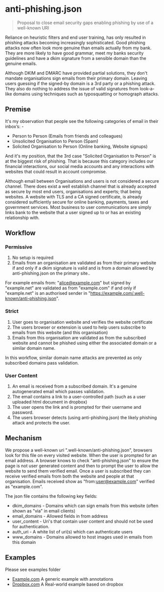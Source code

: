 # anti-phishing.json
> Proposal to close email security gaps enabling phishing by use of a well-known URI

Reliance on heuristic filters and end user training, has only resulted in phishing attacks becoming increasingly sophisticated. Good phishing attacks now often look more genuine than emails actually from my bank. They are more likely to have good grammar, meet my banks security guidelines and have a dkim signature from a sensible domain than the genuine emails. 

Although DKIM and DMARC have provided partial solutions, they don't mandate organisations sign emails from their primary domain. Leaving users guessing if the signed-by domain is a 3rd party or a phishing attack. They also do nothing to address the issue of valid signatures from look-a-like domains using techniques such as typosquatting or homograph attacks.

## Premise
It's my observation that people see the following categories of email in their inbox’s: -
 * Person to Person (Emails from friends and colleagues)
 * Unsolicited Organisation to Person (Spam)
 * Solicited Organisation to Person (Online banking, Website signups)

And it's my position, that the 3rd case "Solicited Organisation to Person" is at the biggest risk of phishing. That is because this category includes our financial interactions, our social media accounts and any interactions with websites that could result in account compromise.

Although email between Organisations and users is not considered a secure channel. There does exist a well establish channel that is already accepted as secure by most end users, organisations and experts; that being websites. A website with TLS and a CA signed certificate, is already considered sufficiently secure for online banking, payments, taxes and government services. Most business to user communications are simply links bank to the website that a user signed up to or has an existing relationship with.

## Workflow

### Permissive
 1. No setup is required
 2. Emails from an organisation are validated as from their primary website if and only if a dkim signature is valid and is from a domain allowed by anti-phishing.json on the primary site.. 
 
For example emails from: "alice@example.com" but signed by "example.net" are validated as from "example.com" if and only if "example.net" is an authorised sender in "https://example.com/.well-known/anti-phishing.json".

### Strict
 1. User goes to organisation website and verifies the website certificate
 2. The users browser or extension is used to help users subscribe to emails from this website (and this organisation)
 3. Emails from this organisation are validated as from the subscribed website and cannot be phished using either the associated domain or a similar domain name. 
 
In this workflow, similar domain name attacks are prevented as only subscribed domains pass validation.

### User Content
 1. An email is received from a subscribed domain. It's a genuine autogenerated email which passes validation.
 2. The email contains a link to a user-controlled path (such as a user uploaded html document in dropbox)
 3. The user opens the link and is prompted for their username and password.
 4. The users browser detects (using anti-phishing.json) the likely phishing attack and protects the user.

## Mechanism
We propose a well-known uri ".well-known/anti-phishing.json", browsers look for this file on every visited website. When the user is prompted for an email address. A browser knows to check "anti-phishing.json" to ensure the page is not user generated content and then to prompt the user to allow the website to send them verified email. Once a user is subscribed they can receive verified emails from both the website and people at that organisation. Emails received show as "from:user@example.com" verified as "example.com".

The json file contains the following key fields:
 * dkim_domains - Domains which can sign emails from this website (often shown as "via" in email clients)
 * email_domains - Allowed fields in from address
 * user_content - Uri's that contain user content and should not be used for authentication.
 * auth_uri - A white list of uri(s) which can authenticate users
 * www_domains - Domains allowed to host images used in emails from this domain
 

## Examples
Please see examples folder
 * [Example.com](draft-1.0/examples/example.json) A generic example with annotations
 * [Dropbox.com](draft-1.0/examples/dropbox.com) A Real-world example based on dropbox

